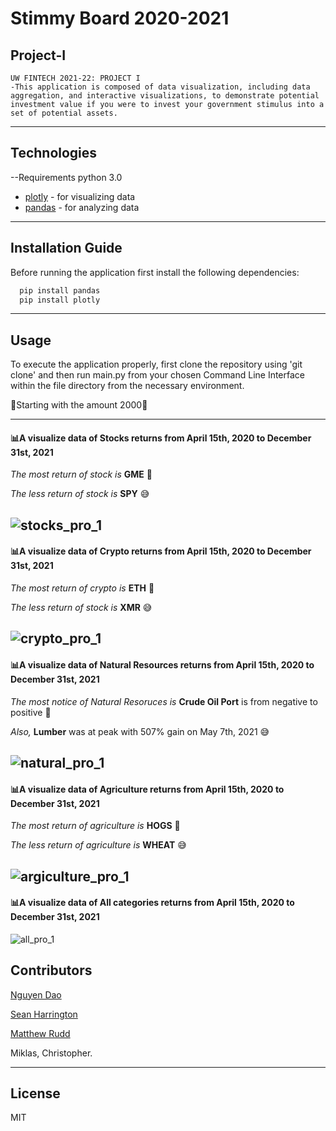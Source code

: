 # Stimmy Board 2020-2021
## Project-I
	UW FINTECH 2021-22: PROJECT I
	-This application is composed of data visualization, including data aggregation, and interactive visualizations, to demonstrate potential investment value if you were to invest your government stimulus into a set of potential assets.
---

## Technologies
--Requirements
python 3.0

- [plotly](https://pypi.org/project/plotly/) - for visualizing data
- [pandas](https://pypi.org/project/pandas/) - for analyzing data 

---

## Installation Guide

Before running the application first install the following dependencies:

```python
  pip install pandas
  pip install plotly 

```
---
## Usage
To execute the application properly, first clone the repository using 'git clone' and then run main.py from your chosen Command Line Interface within the file directory from the necessary environment. 

:atm:Starting with the amount 2000:atm:

---

#### :bar_chart:A visualize data of Stocks returns from April 15th, 2020 to December 31st, 2021

*The most return of stock is* **GME** :star_struck:

*The less return of stock is* **SPY** :sweat_smile:

![stocks_pro_1](https://user-images.githubusercontent.com/94591580/151680757-3535ac1c-d4b6-4b34-8a9a-9cc395199127.png)
---

#### :bar_chart:A visualize data of Crypto returns from April 15th, 2020 to December 31st, 2021

*The most return of crypto is* **ETH** :star_struck:

*The less return of stock is* **XMR** :sweat_smile:

![crypto_pro_1](https://user-images.githubusercontent.com/94591580/151681016-5ea3000e-a84d-444a-8f0a-f66884553ddf.png)
---

#### :bar_chart:A visualize data of  Natural Resources returns  from April 15th, 2020 to December 31st, 2021

*The most notice of Natural Resoruces is* **Crude Oil Port** is from negative to positive :star_struck:

*Also,* **Lumber** was at peak with 507% gain on May 7th, 2021  :sweat_smile:

![natural_pro_1](https://user-images.githubusercontent.com/94591580/151681074-41c084ef-8ccd-4452-87cc-f2a984af2171.png)
---

#### :bar_chart:A visualize data of Agriculture returns  from April 15th, 2020 to December 31st, 2021

*The most return of agriculture is* **HOGS** :star_struck:

*The less return of agriculture is* **WHEAT** :sweat_smile:

![argiculture_pro_1](https://user-images.githubusercontent.com/94591580/151681289-6edcf867-13f4-4ae1-8f34-10dbe6dd08cd.png)
---

#### :bar_chart:A visualize data of All categories returns  from April 15th, 2020 to December 31st, 2021

![all_pro_1](https://user-images.githubusercontent.com/94591580/151681315-4c78d8c6-e946-4b1a-8c95-456a355b0d68.png)


## Contributors

[Nguyen Dao](https://www.linkedin.com/in/nguyen-dao-a55669215/)

[Sean Harrington](https://www.linkedin.com/in/sean-harrington16/)

[Matthew Rudd](https://www.linkedin.com/in/matthewp-rudd/)

Miklas, Christopher. 


---

## License

MIT
